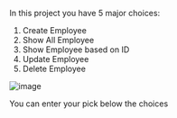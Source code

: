 In this project you have 5 major choices: 
1. Create Employee
2. Show All Employee
3. Show Employee based on ID
4. Update Employee
5. Delete Employee

![image](https://user-images.githubusercontent.com/118594101/229328543-74abe063-c6bb-4e7e-8d56-3625fb4daea2.png)

You can enter your pick below the choices

